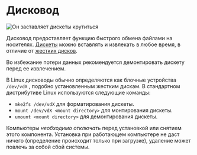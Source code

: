# Дисковод
![Он заставляет дискеты крутиться](block:oc2r:disk_drive)

Дисковод предоставляет функцию быстрого обмена файлами на носителях. [Дискеты](../item/floppy.md) можно вставлять и извлекать в любое время, в отличие от [жестких дисков](../item/hard_drive.md).

Во избежание потери данных рекомендуется демонтировать дискету перед ее извлечением.

В Linux дисководы обычно определяются как блочные устройства `/dev/vdX` , подобно установленным жестким дискам. В стандартном дистрибутиве Linux используются следующие команды:
- `mke2fs /dev/vdX` для форматирования дискеты. 
- `mount /dev/vdX <mount directory>` для монтирования дискеты.
- `umount <mount directory>` для демонтирования дискеты.

Компьютеры *необходимо отключать* перед установкой или снятием этого компонента. Установка при работающем компьютере не даст ничего (определение происходит только при загрузке), удаление может повлечь за собой сбой системы.
